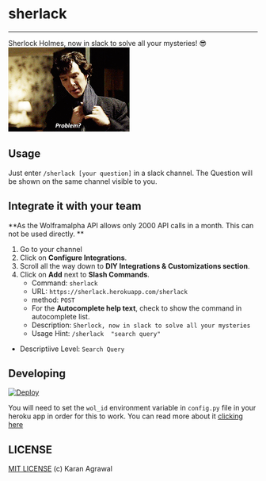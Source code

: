 # sherlack
--------------
Sherlock Holmes, now in slack to solve all your mysteries! :sunglasses:
![img](https://github.com/karan28598/sherlack/blob/master/sherlack.gif)



## Usage

Just enter `/sherlack [your question]` in a slack channel. The Question will be shown on the same channel visible to you.


## Integrate it with your team

**As the Wolframalpha API allows only 2000 API calls in a month. This can not be used directly. **


1. Go to your channel
2. Click on **Configure Integrations**.
3. Scroll all the way down to **DIY Integrations & Customizations section**.
4. Click on **Add** next to **Slash Commands**.
   - Command: `sherlack`
   - URL: `https://sherlack.herokuapp.com/sherlack`
   - method: `POST`
   - For the **Autocomplete help text**, check to show the command in autocomplete list.
    - Description: `Sherlock, now in slack to solve all your mysteries`
    - Usage Hint: `/sherlack  "search query"`
  - Descriptiive Level: `Search Query`



## Developing

[![Deploy](https://www.herokucdn.com/deploy/button.png)](https://heroku.com/deploy)

You will need to set the `wol_id` environment variable in `config.py` file in your heroku app in order for this to work. You can read more about it [clicking here](https://devcenter.heroku.com/articles/config-vars#setting-up-config-vars-for-a-deployed-application)





## LICENSE

[MIT LICENSE](https://github.com/karan28598/sherlack/blob/master/LICENSE) (c) Karan Agrawal
